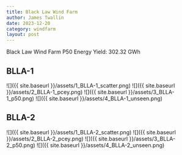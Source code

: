 ```yaml
---
title: Black Law Wind Farm
author: James Twallin
date: 2023-12-20
category: windfarm
layout: post
---
```

Black Law Wind Farm P50 Energy Yield: 302.32 GWh

BLLA-1
-------------
![]({{ site.baseurl }}/assets/1_BLLA-1_scatter.png)
![]({{ site.baseurl }}/assets/2_BLLA-1_pcey.png)
![]({{ site.baseurl }}/assets/3_BLLA-1_p50.png)
![]({{ site.baseurl }}/assets/4_BLLA-1_unseen.png)

BLLA-2
-------------
![]({{ site.baseurl }}/assets/1_BLLA-2_scatter.png)
![]({{ site.baseurl }}/assets/2_BLLA-2_pcey.png)
![]({{ site.baseurl }}/assets/3_BLLA-2_p50.png)
![]({{ site.baseurl }}/assets/4_BLLA-2_unseen.png)

